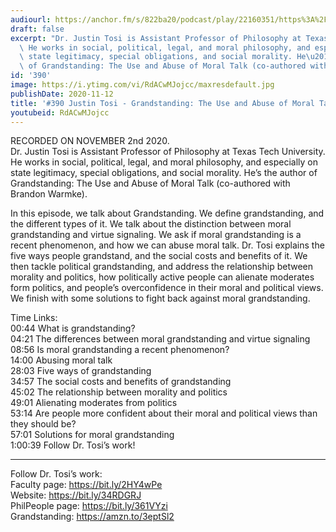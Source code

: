 ```yaml
---
audiourl: https://anchor.fm/s/822ba20/podcast/play/22160351/https%3A%2F%2Fd3ctxlq1ktw2nl.cloudfront.net%2Fstaging%2F2020-10-5%2F2289563d-ba7c-bf8f-1804-fe2b55804d95.m4a
draft: false
excerpt: "Dr. Justin Tosi is Assistant Professor of Philosophy at Texas Tech University.\
  \ He works in social, political, legal, and moral philosophy, and especially on\
  \ state legitimacy, special obligations, and social morality. He\u2019s the author\
  \ of Grandstanding: The Use and Abuse of Moral Talk (co-authored with Brandon Warmke)."
id: '390'
image: https://i.ytimg.com/vi/RdACwMJojcc/maxresdefault.jpg
publishDate: 2020-11-12
title: '#390 Justin Tosi - Grandstanding: The Use and Abuse of Moral Talk'
youtubeid: RdACwMJojcc
---
```

<div class="timelinks">

RECORDED ON NOVEMBER 2nd 2020.  
Dr. Justin Tosi is Assistant Professor of Philosophy at Texas Tech University. He works in social, political, legal, and moral philosophy, and especially on state legitimacy, special obligations, and social morality. He’s the author of Grandstanding: The Use and Abuse of Moral Talk (co-authored with Brandon Warmke).

In this episode, we talk about Grandstanding. We define grandstanding, and the different types of it. We talk about the distinction between moral grandstanding and virtue signaling. We ask if moral grandstanding is a recent phenomenon, and how we can abuse moral talk. Dr. Tosi explains the five ways people grandstand, and the social costs and benefits of it. We then tackle political grandstanding, and address the relationship between morality and politics, how politically active people can alienate moderates form politics, and people’s overconfidence in their moral and political views. We finish with some solutions to fight back against moral grandstanding.

Time Links:  
<time>00:44</time> What is grandstanding?  
<time>04:21</time> The differences between moral grandstanding and virtue signaling  
<time>08:56</time> Is moral grandstanding a recent phenomenon?  
<time>14:00</time> Abusing moral talk  
<time>28:03</time> Five ways of grandstanding  
<time>34:57</time> The social costs and benefits of grandstanding  
<time>45:02</time> The relationship between morality and politics  
<time>49:01</time> Alienating moderates from politics  
<time>53:14</time> Are people more confident about their moral and political views than they should be?  
<time>57:01</time> Solutions for moral grandstanding  
<time>1:00:39</time> Follow Dr. Tosi’s work!

---

Follow Dr. Tosi’s work:  
Faculty page: https://bit.ly/2HY4wPe  
Website: https://bit.ly/34RDGRJ  
PhilPeople page: https://bit.ly/361VYzi  
Grandstanding: https://amzn.to/3eptSl2
</div>

